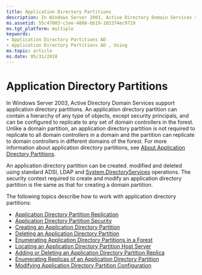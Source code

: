 ```yaml
---
title: Application Directory Partitions
description: In Windows Server 2003, Active Directory Domain Services support application directory partitions.
ms.assetid: 55c47803-c1ee-4888-bb19-103374ec9719
ms.tgt_platform: multiple
keywords:
- Application Directory Partitions AD
- Application Directory Partitions AD , Using
ms.topic: article
ms.date: 05/31/2018
---
```


# Application Directory Partitions

In Windows Server 2003, Active Directory Domain Services support application directory partitions. An application directory partition can contain a hierarchy of any type of objects, except security principals, and can be configured to replicate to any set of domain controllers in the forest. Unlike a domain partition, an application directory partition is not required to replicate to all domain controllers in a domain and the partition can replicate to domain controllers in different domains of the forest. For more information about application directory partitions, see [About Application Directory Partitions](about-application-directory-partitions.md).

An application directory partition can be created. modified and deleted using standard ADSI, LDAP and [System.DirectoryServices](/dotnet/api/system.directoryservices) operations. The security context required to create and modify an application directory partition is the same as that for creating a domain partition.

The following topics describe how to work with application directory partitions:

-   [Application Directory Partition Replication](application-directory-partition-replication.md)
-   [Application Directory Partition Security](application-directory-partition-security.md)
-   [Creating an Application Directory Partition](creating-an-application-directory-partition.md)
-   [Deleting an Application Directory Partition](deleting-an-application-directory-partition.md)
-   [Enumerating Application Directory Partitions in a Forest](enumerating-application-directory-partitions-in-a-forest.md)
-   [Locating an Application Directory Partition Host Server](locating-an-application-directory-partition-host-server.md)
-   [Adding or Deleting an Application Directory Partition Replica](adding-or-deleting-an-application-directory-partition-replica.md)
-   [Enumerating Replicas of an Application Directory Partition](enumerating-replicas-of-an-application-directory-partition.md)
-   [Modifying Application Directory Partition Configuration](modifying-application-directory-partition-configuration.md)

 

 
